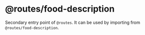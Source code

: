 # @routes/food-description

Secondary entry point of `@routes`. It can be used by importing from `@routes/food-description`.
